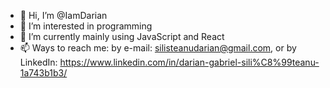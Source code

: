 - 👋 Hi, I’m @IamDarian
- 👀 I’m interested in programming
- 🌱 I’m currently mainly using JavaScript and React
- 📫 Ways to reach me:
  by e-mail: silisteanudarian@gmail.com,
  or by LinkedIn: https://www.linkedin.com/in/darian-gabriel-sili%C8%99teanu-1a743b1b3/

<!---
IamDarian/IamDarian is a ✨ special ✨ repository because its `README.md` (this file) appears on your GitHub profile.
You can click the Preview link to take a look at your changes.
--->
